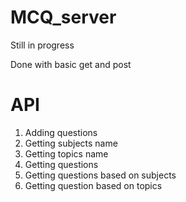 # MCQ_server
Still in progress 

Done with basic get and post 

# API
1. Adding questions 
2. Getting subjects name
3. Getting topics name
4. Getting questions
5. Getting questions based on subjects
6. Getting question based on topics

